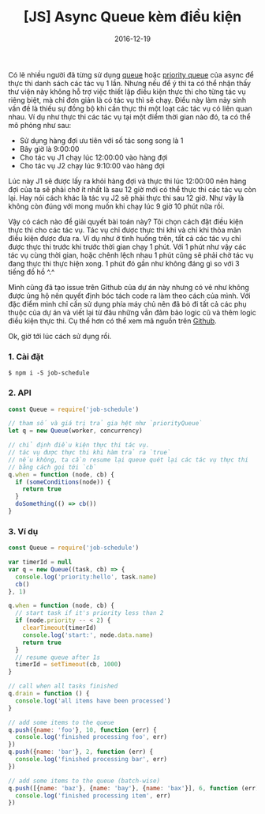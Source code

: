 ﻿---
title: "[JS] Async Queue kèm điều kiện"
slug: js-conditional-async-queue
date: 2016-12-19
categories:
- Lập Trình
- JS
tags:
- JS
- Conditional Queue
keywords:
- JavaScript
- Conditional Queue
- Async Queue
autoThumbnailImage: true
thumbnailImagePosition: left
thumbnailImage: //res.cloudinary.com/dominhhai/image/upload/code/js.svg
metaAlignment: center
---
Có lẽ nhiều người đã từng sử dụng [queue](https://caolan.github.io/async/docs.html#queue) hoặc [priority queue](https://caolan.github.io/async/docs.html#priorityQueue) của async để thực thi danh sách các tác vụ 1 lần. Nhưng nếu để ý thì ta có thể nhận thấy thư viện này không hỗ trợ việc thiết lập điều kiện thực thi cho từng tác vụ riêng biệt, mà chỉ đơn giản là có tác vụ thì sẽ chạy. Điều này làm nảy sinh vấn đề là thiếu sự đồng bộ khi cần thực thi một loạt các tác vụ có liên quan nhau. Ví dụ như thực thi các tác vụ tại một điểm thời gian nào đó, ta có thể mô phỏng như sau:

   * Sử dụng hàng đợi ưu tiên với số tác song song là 1
   * Bây giờ là 9:00:00
   * Cho tác vụ J1 chạy lúc 12:00:00 vào hàng đợi
   * Cho tác vụ J2 chạy lúc 9:10:00 vào hàng đợi

Lúc này J1 sẽ được lấy ra khỏi hàng đợi và thực thi lúc 12:00:00 nên hàng đợi của ta sẽ phải chờ ít nhất là sau 12 giờ mới có thể thực thi các tác vụ còn lại. Hay nói cách khác là tác vụ J2 sẽ phải thực thi sau 12 giờ. Như vậy là không còn đúng với mong muốn khi chạy lúc 9 giờ 10 phút nữa rồi.

Vậy có cách nào để giải quyết bài toán này? Tôi chọn cách đặt điều kiện thực thi cho các tác vụ. Tác vụ chỉ được thực thi khi và chỉ khi thỏa mãn điều kiện được đưa ra. Ví dụ như ở tình huống trên, tất cả các tác vụ chỉ được thực thi trước khi trước thời gian chạy 1 phút. Với 1 phút như vậy các tác vụ cùng thời gian, hoặc chênh lệch nhau 1 phút cũng sẽ phải chờ tác vụ đang thực thi thực hiện xong. 1 phút đó gần như không đáng gì so với 3 tiếng đồ hồ ^.^

Mình cũng đã tạo issue trên Github của dự án này nhưng có vẻ như không được ủng hộ nên quyết định bóc tách code ra làm theo cách của mình. Với đặc điểm mình chỉ cần sử dụng phía máy chủ nên đã bỏ đi tất cả các phụ thuộc của dự án và viết lại từ đâu những vẫn đảm bảo logic cũ và thêm logic điều kiện thực thi. Cụ thể hơn có thể xem mã nguồn trên [Github](https://github.com/dominhhai/job-schedule).

Ok, giờ tới lúc cách sử dụng rồi.

### 1. Cài đặt
```shell
$ npm i -S job-schedule
```

### 2. API
```javascript
const Queue = require('job-schedule')

// tham số và giá trị trả gia hệt như `priorityQueue`
let q = new Queue(worker, concurrency)

// chỉ định điều kiện thực thi tác vụ.
// tác vụ được thực thi khi hàm trả ra `true`
// nếu không, ta cần resume lại queue quét lại các tác vụ thực thi
// bằng cách gọi tới `cb`
q.when = function (node, cb) {
  if (someConditions(node)) {
    return true
  }
  doSomething(() => cb())
}
```

### 3. Ví dụ
```javascript
const Queue = require('job-schedule')

var timerId = null
var q = new Queue((task, cb) => {
  console.log('priority:hello', task.name)
  cb()
}, 1)

q.when = function (node, cb) {
  // start task if it's priority less than 2
  if (node.priority -- < 2) {
    clearTimeout(timerId)
    console.log('start:', node.data.name)
    return true
  }
  // resume queue after 1s
  timerId = setTimeout(cb, 1000)
}

// call when all tasks finished
q.drain = function () {
  console.log('all items have been processed')
}

// add some items to the queue
q.push({name: 'foo'}, 10, function (err) {
  console.log('finished processing foo', err)
})
q.push({name: 'bar'}, 2, function (err) {
  console.log('finished processing bar', err)
})

// add some items to the queue (batch-wise)
q.push([{name: 'baz'}, {name: 'bay'}, {name: 'bax'}], 6, function (err) {
  console.log('finished processing item', err)
})
```

